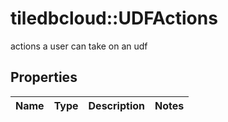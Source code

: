 # tiledbcloud::UDFActions

actions a user can take on an udf
## Properties
Name | Type | Description | Notes
------------ | ------------- | ------------- | -------------


